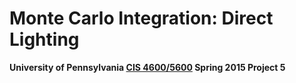 # Monte Carlo Integration: Direct Lighting
**University of Pennsylvania [CIS 4600/5600](https://www.cis.upenn.edu/~cis4600/current/index.html) Spring 2015 Project 5**
